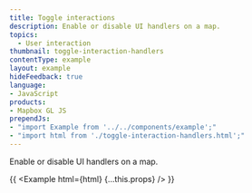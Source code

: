 ```yaml
---
title: Toggle interactions
description: Enable or disable UI handlers on a map.
topics:
  - User interaction
thumbnail: toggle-interaction-handlers
contentType: example
layout: example
hideFeedback: true
language:
- JavaScript
products:
- Mapbox GL JS
prependJs:
- "import Example from '../../components/example';"
- "import html from './toggle-interaction-handlers.html';"
---
```


Enable or disable UI handlers on a map.

{{ <Example html={html} {...this.props} /> }}
